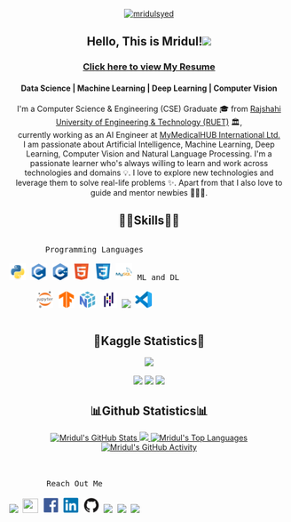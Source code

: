 

<a href="https://github.com/mridulsyed" target="_blank"><p align="center"> <img src="https://komarev.com/ghpvc/?username=mridulsyed&label=Profile%20views&color=129e00" alt="mridulsyed" /></a>
      
<h2 align="center">Hello, This is Mridul!<img src="https://raw.githubusercontent.com/iampavangandhi/iampavangandhi/master/gifs/Hi.gif" width="25px">
      <h3 align="center"><a href="https://mridulsyed.github.io/">Click here to view My Resume</a></h3>
      <h4 align="center">Data Science | Machine Learning | Deep Learning | Computer Vision</h4>
</h2>


<html>
<body>
      
<p align="center">I'm a Computer Science & Engineering (CSE) Graduate 🎓 from <a href="https://www.ruet.ac.bd/">Rajshahi University of Engineering & Technology (RUET)<a> 🏛,<br> currently working as an AI Engineer at <a href="https://www.linkedin.com/company/mymedicalhub/">MyMedicalHUB International Ltd.</a> <br> I am passionate about Artificial Intelligence, Machine Learning, Deep Learning, Computer Vision and Natural Language Processing. I'm a passionate learner who's always willing to learn and work across technologies and domains 💡. I love to explore new technologies and leverage them to solve real-life problems ✨. Apart from that I also love to guide and mentor newbies 👨🏻‍💻.<br>
<p/>
<h2 align="center">👨‍💻Skills👨‍💻</h2>
<p style="display: inline-block;" align="center">
<kbd>
<kbd>Programming Languages</kbd>
<br>
<br>
<img width="30px" src="https://raw.githubusercontent.com/devicons/devicon/master/icons/python/python-original.svg" /> 
<img width="30px" src="https://raw.githubusercontent.com/devicons/devicon/master/icons/c/c-original.svg" /> 
<img width="30px" src="https://raw.githubusercontent.com/devicons/devicon/master/icons/cplusplus/cplusplus-original.svg" /> 
<img width="30px" src="https://raw.githubusercontent.com/devicons/devicon/master/icons/html5/html5-original.svg" /> 
<img width="30px" src="https://raw.githubusercontent.com/devicons/devicon/master/icons/css3/css3-original.svg" /> 
<img width="30px" src="https://raw.githubusercontent.com/devicons/devicon/master/icons/mysql/mysql-original-wordmark.svg" /> 
</kbd>
<kbd>
<kbd>ML and DL</kbd>
<br>
<br>
<img width="30px" src="https://raw.githubusercontent.com/devicons/devicon/master/icons/jupyter/jupyter-original-wordmark.svg" /> 
<img width="30px" src="https://raw.githubusercontent.com/devicons/devicon/master/icons/tensorflow/tensorflow-original.svg" /> 
<img width="30px" src="https://raw.githubusercontent.com/devicons/devicon/master/icons/numpy/numpy-original.svg" /> 
<img width="30px" src="https://raw.githubusercontent.com/devicons/devicon/master/icons/pandas/pandas-original.svg" /> 
<img width="55px" src="https://upload.wikimedia.org/wikipedia/commons/0/05/Scikit_learn_logo_small.svg" /> 
<img width="30px" src="https://raw.githubusercontent.com/devicons/devicon/master/icons/vscode/vscode-original.svg" /> 
</kbd>
</p>  
         
<h2 align="center">🥇Kaggle Statistics🥇</h2>
<div align="center">
<a href="https://www.kaggle.com/mridulsyed"><img src="https://road-to-kaggle-grandmaster.vercel.app/api/simple/mridulsyed" /></a>
</div>
<p align="center">
<img src="https://road-to-kaggle-grandmaster.vercel.app/api/badges/mridulsyed/dataset/light" />
<img src="https://road-to-kaggle-grandmaster.vercel.app/api/badges/mridulsyed/notebook/light" />
<img src="https://road-to-kaggle-grandmaster.vercel.app/api/badges/mridulsyed/discussion/light" />
</p>
      
<h2 align="center">📊Github Statistics📊</h2>     
<div align="center">
<a href="https://github.com/mridulsyed">
<img height="180em" src="https://github-readme-stats.vercel.app/api?username=mridulsyed&show_icons=true&layout=compact&theme=vue&include_all_commits=true&count_private=true" alt="Mridul's GitHub Stats"/>
<img height="180em" src="https://github-readme-streak-stats.herokuapp.com/?user=mridulsyed&layout=compact&theme=vue">
<img height="180em" src="https://github-readme-stats.vercel.app/api/top-langs/?username=mridulsyed&layout=compact&langs_count=7&theme=vue" alt="Mridul's Top Languages"/>
<img height="295em"  src="https://activity-graph-ahmedshahriar.herokuapp.com/graph?username=mridulsyed&layout=compact&theme=github-light" alt="Mridul's GitHub Activity"/>
</a>
</div>     

<br>
<br>

<p style="display: inline-block;" align="center">
<kbd>
<kbd>Reach Out Me</kbd>
<br>
<br>
<a href="https://mridulsyed.github.io"><img width="28px" src="https://upload.wikimedia.org/wikipedia/commons/0/0b/Blue_globe_icon.svg" /></a>
<a href="mailto:mridulsyed11@gmail.com"><img height="26px" width="28px" src="https://seeklogo.com/images/G/gmail-new-2020-logo-32DBE11BB4-seeklogo.com.png" /></a> 
<a href="https://www.facebook.com/mridul.syed"><img width="28px" src="https://raw.githubusercontent.com/devicons/devicon/master/icons/facebook/facebook-original.svg" /></a>
<a href="https://www.linkedin.com/in/mridulsyed"><img width="28px" src="https://raw.githubusercontent.com/devicons/devicon/master/icons/linkedin/linkedin-original.svg" /></a>
<a href="https://github.com/mridulsyed"><img width="28px" src="https://raw.githubusercontent.com/devicons/devicon/master/icons/github/github-original.svg" /></a>  <a href="https://www.kaggle.com/mridulsyed"><img width="72px" src="https://upload.wikimedia.org/wikipedia/commons/7/7c/Kaggle_logo.png" /></a> 
<a href="https://www.leetcode.com/mridul_syed"><img width="28px" src="https://raw.githubusercontent.com/rahuldkjain/github-profile-readme-generator/master/src/images/icons/Social/leet-code.svg" /></a>
<a href="https://www.codeforces.com/Mridul_Syed"><img width="28px" src="https://raw.githubusercontent.com/rahuldkjain/github-profile-readme-generator/master/src/images/icons/Social/codeforces.svg" /></a>
</kbd>
</p>

      
<body/> 
<html/>
